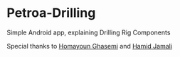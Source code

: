 Petroa-Drilling
===============

Simple Android app, explaining Drilling Rig Components

Special thanks to [Homayoun Ghasemi](http://www.iran-spe.com/%DA%A9%D8%A7%D8%B1%D8%A8%D8%B1%D8%A7%D9%86:Admin) and [Hamid Jamali](http://www.iran-eng.com/member.php/259105-hmdjml)
